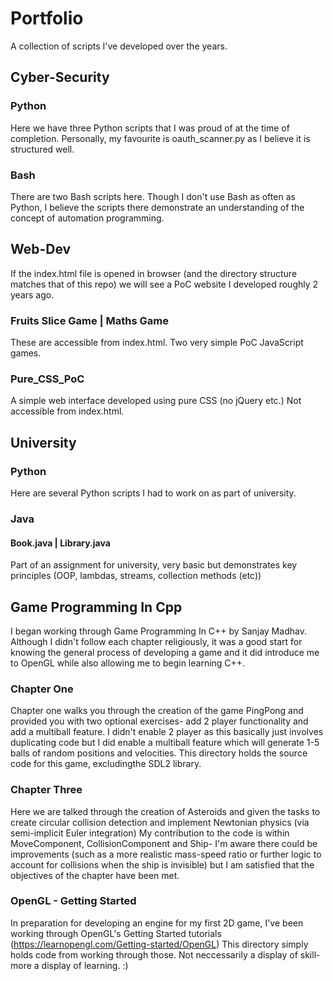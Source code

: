 <h1>Portfolio</h1>
A collection of scripts I've developed over the years.

<h2>Cyber-Security</h2>
<h3>Python</h3>
Here we have three Python scripts that I was proud of at the time of completion. Personally, my favourite is oauth_scanner.py as I believe it is structured well.
<h3>Bash</h3>
There are two Bash scripts here. Though I don't use Bash as often as Python, I believe the scripts there demonstrate an understanding of the concept of automation programming.

<h2>Web-Dev</h2>
If the index.html file is opened in browser (and the directory structure matches that of this repo) we will see a PoC website I developed roughly 2 years ago.
<h3>Fruits Slice Game | Maths Game</h3>
These are accessible from index.html. Two very simple PoC JavaScript games.
<h3>Pure_CSS_PoC</h3>
A simple web interface developed using pure CSS (no jQuery etc.) Not accessible from index.html.

<h2>University</h2>
<h3>Python</h3>
Here are several Python scripts I had to work on as part of university.
<h3>Java</h3>
<h4>Book.java | Library.java</h4>
Part of an assignment for university, very basic but demonstrates key principles (OOP, lambdas, streams, collection methods (etc))


<h2>Game Programming In Cpp</h2>
I began working through Game Programming In C++ by Sanjay Madhav. Although I didn't follow each chapter religiously, it was a good start for knowing the general process of developing a game and it did introduce me to OpenGL while also allowing me to begin learning C++.
<h3>Chapter One</h3>

Chapter one walks you through the creation of the game PingPong and provided you with two optional exercises- add 2 player functionality and add a multiball feature. 
I didn't enable 2 player as this basically just involves duplicating code but I did enable a multiball feature which will generate 1-5 balls of random positions and velocities. This directory holds the source code for this game, excludingthe SDL2 library.

<h3>Chapter Three</h3>

Here we are talked through the creation of Asteroids and given the tasks to create circular collision detection and implement Newtonian physics (via semi-implicit Euler integration)
My contribution to the code is within MoveComponent, CollisionComponent and Ship- I'm aware there could be improvements (such as a more realistic mass-speed ratio or further logic to account for collisions when the ship is invisible) but I am satisfied that the objectives of the chapter have been met. 

<h3>OpenGL - Getting Started</h3>

In preparation for developing an engine for my first 2D game, I've been working through OpenGL's Getting Started tutorials (https://learnopengl.com/Getting-started/OpenGL) This directory simply holds code from working through those.
Not neccessarily a display of skill- more a display of learning. :)
